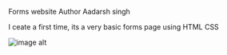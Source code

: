 Forms website
Author Aadarsh singh
<p>I ceate a first time, its a very basic forms page using HTML CSS</p>

![image alt](https://github.com/Aadarshkumarsingh8084/form/blob/dfa83c014043a5c620ca77c6bb43798570971f63/Screenshot%202025-03-23%20093313.png)






